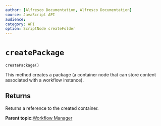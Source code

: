 ```yaml
---
author: [Alfresco Documentation, Alfresco Documentation]
source: JavaScript API
audience: 
category: API
option: ScriptNode createFolder
---
```


# `createPackage`

`createPackage()`

This method creates a package \(a container node that can store content associated with a workflow instance\).

## Returns

Returns a reference to the created container.

**Parent topic:**[Workflow Manager](../references/API-JS-WorkflowManager.md)

